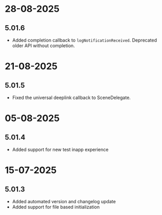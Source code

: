 # 28-08-2025

## 5.01.6

- Added completion callback to `logNotificationReceived`. Deprecated older API without completion.

# 21-08-2025

## 5.01.5
- Fixed the universal deeplink callback to SceneDelegate.

# 05-08-2025

## 5.01.4

- Added support for new test inapp experience

# 15-07-2025

## 5.01.3

- Added automated version and changelog update
- Added support for file based initialization
